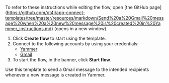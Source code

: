 To refer to these instructions while editing the flow, open [the GitHub page]
(https://github.com/ot4i/app-connect-templates/tree/master/resources/markdown/Send%20a%20Gmail%20message%20when%20a%20new%20message%20is%20created%20in%20Yammer_instructions.md) (opens in a new window).

1. Click **Create flow** to start using the template.
2. Connect to the following accounts by using your credentials:
   - [Yammer](https://www.ibm.com/docs/en/app-connect/saas?topic=apps-github) 
   - [Gmail](https://www.ibm.com/docs/en/app-connect/saas?topic=apps-asana)
3. To start the flow, in the banner, click **Start flow**.

Use this template to send a Gmail message to the intended recipients whenever a new message is created in Yammer.
